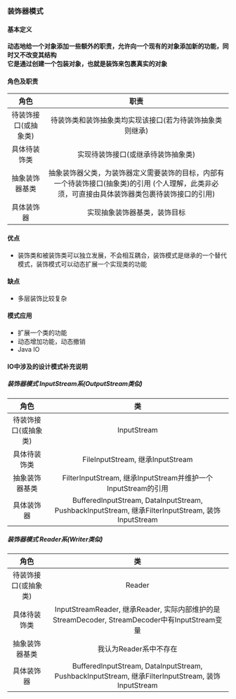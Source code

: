 ### 装饰器模式
#### 基本定义
**动态地给一个对象添加一些额外的职责，允许向一个现有的对象添加新的功能，同时又不改变其结构**  
**它是通过创建一个包装对象，也就是装饰来包裹真实的对象**  
#### 角色及职责
角色 | 职责
:---:|:---:
待装饰接口(或抽象类) | 待装饰类和装饰抽象类均实现该接口(若为待装饰抽象类则继承)
具体待装饰类 | 实现待装饰接口(或继承待装饰抽象类)
抽象装饰器基类 | 抽象装饰器父类，为装饰器定义需要装饰的目标，内部有一个待装饰接口(抽象类)的引用 (个人理解，此类非必须，可直接由具体装饰器类包裹待装饰接口的引用)
具体装饰器 | 实现抽象装饰器基类，装饰目标
#### 优点
- 装饰类和被装饰类可以独立发展，不会相互耦合，装饰模式是继承的一个替代模式，装饰模式可以动态扩展一个实现类的功能
#### 缺点
- 多层装饰比较复杂
#### 模式应用
- 扩展一个类的功能
- 动态增加功能，动态撤销
- Java IO
#### IO中涉及的设计模式补充说明
##### 装饰器模式 InputStream系(OutputStream类似)
角色 | 类
:---:|:---:
待装饰接口(或抽象类) | InputStream
具体待装饰类 | FileInputStream, 继承InputStream
抽象装饰器基类 | FilterInputStream, 继承InputStream并维护一个InputStream的引用
具体装饰器 | BufferedInputStream, DataInputStream, PushbackInputStream, 继承FilterInputStream, 装饰InputStream
##### 装饰器模式 Reader系(Writer类似)
角色 | 类
:---:|:---:
待装饰接口(或抽象类) | Reader
具体待装饰类 | InputStreamReader, 继承Reader, 实际内部维护的是StreamDecoder, StreamDecoder中有InputStream变量
抽象装饰器基类 | 我认为Reader系中不存在
具体装饰器 | BufferedInputStream, DataInputStream, PushbackInputStream, 继承FilterInputStream, 装饰InputStream

    
